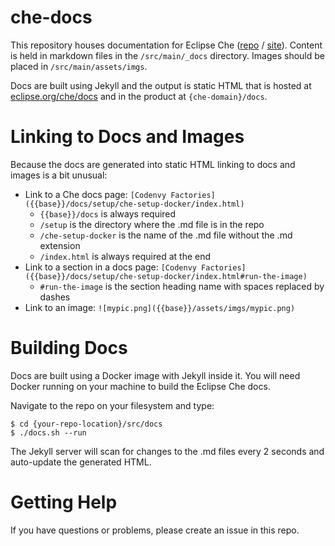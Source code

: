 # che-docs

This repository houses documentation for Eclipse Che ([repo](https://github.com/eclipse/che) / [site](https://eclipse.org/che/)). Content is held in markdown files in the `/src/main/_docs` directory. Images should be placed in `/src/main/assets/imgs`.

Docs are built using Jekyll and the output is static HTML that is hosted at [eclipse.org/che/docs](https://eclipse.org/che/docs) and in the product at `{che-domain}/docs`.

# Linking to Docs and Images
Because the docs are generated into static HTML linking to docs and images is a bit unusual:
- Link to a Che docs page: `[Codenvy Factories]({{base}}/docs/setup/che-setup-docker/index.html)`
  - `{{base}}/docs` is always required
  - `/setup` is the directory where the .md file is in the repo
  - `/che-setup-docker` is the name of the .md file without the .md extension
  - `/index.html` is always required at the end
- Link to a section in a docs page: `[Codenvy Factories]({{base}}/docs/setup/che-setup-docker/index.html#run-the-image)`
  - `#run-the-image` is the section heading name with spaces replaced by dashes
- Link to an image: `![mypic.png]({{base}}/assets/imgs/mypic.png)`

# Building Docs
Docs are built using a Docker image with Jekyll inside it. You will need Docker running on your machine to build the Eclipse Che docs.

Navigate to the repo on your filesystem and type:
```
$ cd {your-repo-location}/src/docs
$ ./docs.sh --run
```
The Jekyll server will scan for changes to the .md files every 2 seconds and auto-update the generated HTML.

# Getting Help
If you have questions or problems, please create an issue in this repo.
